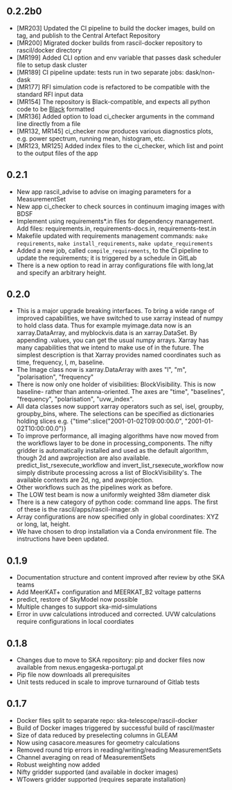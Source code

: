 0.2.2b0
-------

* [MR203] Updated the CI pipeline to build the docker images, build on tag, and publish to the Central Artefact Repository
* [MR200] Migrated docker builds from rascil-docker repository to rascil/docker directory
* [MR199] Added CLI option and env variable that passes dask scheduler file to setup dask cluster
* [MR189] CI pipeline update: tests run in two separate jobs: dask/non-dask 
* [MR177] RFI simulation code is refactored to be compatible with the standard RFI input data
* [MR154] The repository is Black-compatible, and expects all python code to be [Black](https://github.com/psf/black) formatted
* [MR136] Added option to load ci_checker arguments in the command line directly from a file
* [MR132, MR145] ci_checker now produces various diagnostics plots, e.g. power spectrum, running mean, histogram, etc.
* [MR123, MR125] Added index files to the ci_checker, which list and point to the output files of the app

0.2.1
-----
* New app rascil_advise to advise on imaging parameters for a MeasurementSet
* New app ci_checker to check sources in continuum imaging images with BDSF
* Implement using requirements*.in files for dependency management.
  Add files: requirements.in, requirements-docs.in, requirements-test.in
* Makefile updated with requirements management commands:
  `make requirements`, `make install_requirements`, `make update_requirements`
* Added a new job, called `compile_requirements`, to the CI pipeline to update the requirements; 
  it is triggered by a schedule in GitLab
* There is a new option to read in array configurations file with long,lat and specify an arbitrary height.

0.2.0
-----

* This is a major upgrade breaking interfaces. To bring a wide range of improved capabilities, 
  we have switched to use xarray instead of numpy to hold class 
  data. Thus for example myimage.data now is an xarray.DataArray, and myblockvis.data is
  an xarray.DataSet. By appending .values, you can get the usual numpy arrays. Xarray has many 
  capabilities that we intend to make use of in the future. The simplest description is that Xarray 
  provides named coordinates such as time, frequency, l, m, baseline.
* The Image class now is xarray.DataArray with axes "l", "m", "polarisation", "frequency"
* There is now only one holder of visibilities: BlockVisibility. This is now baseline- rather than
  antenna-oriented. The axes are "time", "baselines", "frequency", "polarisation", "uvw_index".
* All data classes now support xarray operators such as sel, isel, groupby, groupby_bins,
  where. The selections can be specified as dictionaries
  holding slices e.g. {"time":slice("2001-01-02T09:00:00.0", "2001-01-02T10:00:00.0")}
* To improve performance, all imaging algorithms have now moved from the workflows layer to be done in 
  processing_components. The nifty gridder is automatically installed and used as the default algorithm, 
  though 2d and awprojection are also available. predict_list_rsexecute_workflow and invert_list_rsexecute_workflow now simply
  distribute processing across a list of BlockVisibility's. The available contexts are 2d, ng, and
  awprojection.
* Other workflows such as the pipelines work as before.
* The LOW test beam is now a uniformly weighted 38m diameter disk
* There is a new category of python code: command line apps. The first of these is the 
  rascil/apps/rascil-imager.sh
* Array configurations are now specified only in global coordinates: XYZ or long, lat, height. 
* We have chosen to drop installation via a Conda environment file. The instructions have been 
  updated.

0.1.9
-----

* Documentation structure and content improved after review by othe SKA teams
* Add MeerKAT+ configuration and MEERKAT_B2 voltage patterns
* predict, restore of SkyModel now possible
* Multiple changes to support ska-mid-simulations
* Error in uvw calculations introduced and corrected. UVW calculations require
configurations in local coordiates

0.1.8
-----

* Changes due to move to SKA repository: pip and docker files now available from nexus.engageska-portugal.pt
* Pip file now downloads all prerequisites
* Unit tests reduced in scale to improve turnaround of Gitlab tests

0.1.7
------

 * Docker files split to separate repo: ska-telescope/rascil-docker
 * Build of Docker images triggered by successful build of rascil/master
 * Size of data reduced by preselecting columns in GLEAM
 * Now using casacore.measures for geometry calculations
 * Removed round trip errors in reading/writing/reading MeasurementSets
 * Channel averaging on read of MeasurementSets
 * Robust weighting now added
 * Nifty gridder supported (and available in docker images)
 * WTowers gridder supported (requires separate installation)
